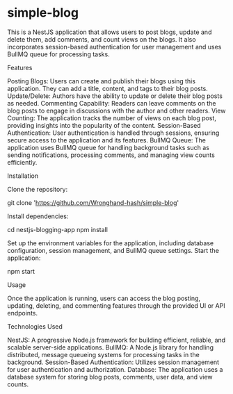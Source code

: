 # simple-blog
 This is a NestJS application that allows users to post blogs, update and delete them, add comments, and count views on the blogs. It also incorporates session-based authentication for user management and uses BullMQ queue for processing tasks.

Features

Posting Blogs: Users can create and publish their blogs using this application. They can add a title, content, and tags to their blog posts.
Update/Delete: Authors have the ability to update or delete their blog posts as needed.
Commenting Capability: Readers can leave comments on the blog posts to engage in discussions with the author and other readers.
View Counting: The application tracks the number of views on each blog post, providing insights into the popularity of the content.
Session-Based Authentication: User authentication is handled through sessions, ensuring secure access to the application and its features.
BullMQ Queue: The application uses BullMQ queue for handling background tasks such as sending notifications, processing comments, and managing view counts efficiently.

Installation

Clone the repository:

git clone 'https://github.com/Wronghand-hash/simple-blog'

Install dependencies:

cd nestjs-blogging-app
npm install

Set up the environment variables for the application, including database configuration, session management, and BullMQ queue settings.
Start the application:

npm start

Usage

Once the application is running, users can access the blog posting, updating, deleting, and commenting features through the provided UI or API endpoints.

Technologies Used

NestJS: A progressive Node.js framework for building efficient, reliable, and scalable server-side applications.
BullMQ: A Node.js library for handling distributed, message queueing systems for processing tasks in the background.
Session-Based Authentication: Utilizes session management for user authentication and authorization.
Database: The application uses a database system for storing blog posts, comments, user data, and view counts.
